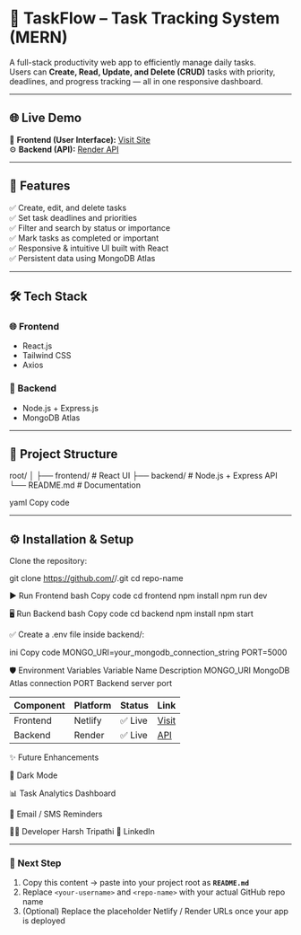 # 🧩 TaskFlow – Task Tracking System (MERN)

A full-stack productivity web app to efficiently manage daily tasks.  
Users can **Create, Read, Update, and Delete (CRUD)** tasks with priority, deadlines, and progress tracking — all in one responsive dashboard.

---

## 🌐 Live Demo

🚀 **Frontend (User Interface):** [Visit Site](https://vocal-pegasus-c7fc30.netlify.app)  
⚙️ **Backend (API):** [Render API](https://task-tracking-system-zz3o.onrender.com)

---

## 🚀 Features

✅ Create, edit, and delete tasks  
✅ Set task deadlines and priorities  
✅ Filter and search by status or importance  
✅ Mark tasks as completed or important  
✅ Responsive & intuitive UI built with React  
✅ Persistent data using MongoDB Atlas  

---

## 🛠️ Tech Stack

### 🌐 Frontend
- React.js  
- Tailwind CSS  
- Axios  

### 🔗 Backend
- Node.js + Express.js  
- MongoDB Atlas  

---

## 📁 Project Structure


root/
│
├── frontend/ # React UI
├── backend/ # Node.js + Express API
└── README.md # Documentation

yaml
Copy code

---

## ⚙️ Installation & Setup

Clone the repository:

git clone https://github.com/<your-username>/<repo-name>.git
cd repo-name

▶️ Run Frontend
bash
Copy code
cd frontend
npm install
npm run dev

🖥️ Run Backend
bash
Copy code
cd backend
npm install
npm start

✅ Create a .env file inside backend/:

ini
Copy code
MONGO_URI=your_mongodb_connection_string
PORT=5000

🛡 Environment Variables
Variable Name	Description
MONGO_URI	MongoDB Atlas connection
PORT	Backend server port

| Component | Platform | Status | Link                                                  |
| --------- | -------- | ------ | ----------------------------------------------------- |
| Frontend  | Netlify  | ✅ Live | [Visit](https://vocal-pegasus-c7fc30.netlify.app)     |
| Backend   | Render   | ✅ Live | [API](https://task-tracking-system-zz3o.onrender.com) |



✨ Future Enhancements

🌙 Dark Mode

📊 Task Analytics Dashboard

🔔 Email / SMS Reminders

👨‍💻 Developer
Harsh Tripathi
🔗 LinkedIn

---

### 📄 Next Step
1. Copy this content → paste into your project root as **`README.md`**  
2. Replace `<your-username>` and `<repo-name>` with your actual GitHub repo name  
3. (Optional) Replace the placeholder Netlify / Render URLs once your app is deployed  







